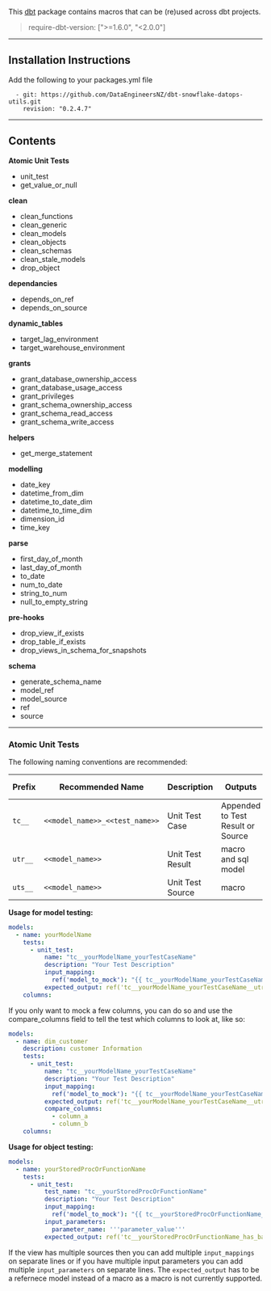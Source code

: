 This [dbt](https://github.com/dbt-labs/dbt) package contains macros that can be (re)used across dbt projects.

> require-dbt-version: [">=1.6.0", "<2.0.0"]
----

## Installation Instructions
Add the following to your packages.yml file
```
  - git: https://github.com/DataEngineersNZ/dbt-snowflake-datops-utils.git
    revision: "0.2.4.7"
```
----

## Contents

**Atomic Unit Tests**

- unit_test
- get_value_or_null

**clean**

- clean_functions
- clean_generic
- clean_models
- clean_objects
- clean_schemas
- clean_stale_models
- drop_object

**dependancies**

- depends_on_ref
- depends_on_source

**dynamic_tables**

- target_lag_environment
- target_warehouse_environment

**grants**

 - grant_database_ownership_access
 - grant_database_usage_access
 - grant_privileges
 - grant_schema_ownership_access
 - grant_schema_read_access
 - grant_schema_write_access

 **helpers**

 - get_merge_statement

 **modelling**

 - date_key
 - datetime_from_dim
 - datetime_to_date_dim
 - datetime_to_time_dim
 - dimension_id
 - time_key

 **parse**

 - first_day_of_month
 - last_day_of_month
 - to_date
 - num_to_date
 - string_to_num
 - null_to_empty_string

**pre-hooks**

- drop_view_if_exists
- drop_table_if_exists
- drop_views_in_schema_for_snapshots

**schema**

 - generate_schema_name
 - model_ref
 - model_source
 - ref
 - source

---

### Atomic Unit Tests

The following naming conventions are recommended:

| Prefix  | Recommended Name               | Description      | Outputs                           | Macro Output Folder                         | Model Output Folder                   |
| ------- | ------------------------------ | ---------------- | --------------------------------- | ------------------------------------------- | ----------------------------------- |
| `tc__`  | `<<model_name>>_<<test_name>>` | Unit Test Case   | Appended to Test Result or Source |                                             |                                     |
| `utr__` | `<<model_name>>`               | Unit Test Result | macro and sql model               | `macros\unit_tests\outputs\<<schema_name>>` | `models\unit_tests\<<schema_name>>` |
| `uts__` | `<<model_name>>`               | Unit Test Source | macro                             | `macros\unit_tests\inputs\<<schema_name>>`  |                                     |

**Usage for model testing:**
```yaml
models:
  - name: yourModelName
    tests:
      - unit_test:
          name: "tc__yourModelName_yourTestCaseName"
          description: "Your Test Description"
          input_mapping:
            ref('model_to_mock'): "{{ tc__yourModelName_yourTestCaseName_yourMockedModel() }}"
          expected_output: ref('tc__yourModelName_yourTestCaseName__utr__yourExpectedResult')
    columns:
```

If you only want to mock a few columns, you can do so and use the compare_columns field to tell the test which columns to look at, like so:

```yaml
models:
  - name: dim_customer
    description: customer Information
    tests:
      - unit_test:
          name: "tc__yourModelName_yourTestCaseName"
          description: "Your Test Description"
          input_mapping:
            ref('model_to_mock'): "{{ tc__yourModelName_yourTestCaseName_yourMockedModel() }}"
          expected_output: ref('tc__yourModelName_yourTestCaseName__utr__yourExpectedResult')
          compare_columns:
            - column_a
            - column_b
    columns:
```

**Usage for object testing:**
```yaml
models:
  - name: yourStoredProcOrFunctionName
    tests:
      - unit_test:
          test_name: "tc__yourStoredProcOrFunctionName"
          description: "Your Test Description"
          input_mapping:
            ref('model_to_mock'): "{{ tc__yourStoredProcOrFunctionName_has_basic_summary_data__uts__yourMockedModel() }}"
          input_parameters:
            parameter_name: '''parameter_value'''
          expected_output: ref('tc__yourStoredProcOrFunctionName_has_basic_summary_data__utr__yourExpectedResult')
```

If the view has multiple sources then you can add multiple `input_mappings` on separate lines or if you have multiple input parameters you can add multiple `input_parameters` on separate lines.
The `expected_output` has to be a refernece model instead of a macro as a macro is not currently supported.


